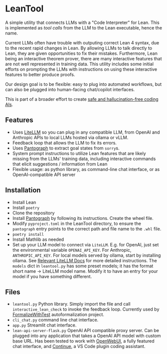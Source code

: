# LeanTool

A simple utility that connects LLMs with a "Code Interpreter" for Lean. This is implemented as *tool calls* from the LLM to the Lean executable, hence the name.

Current LLMs often have trouble with outputing correct Lean 4 syntax, due to the recent rapid changes in Lean. By allowing LLMs to talk directly to Lean, 
they are given opportunities to fix their mistakes.
Furthermore, Lean being an interactive theorem prover,
there are many interactive features that are not well represented in training data. 
This utility includes some initial efforts on prompting the LLMs with instructions on using these interactive features to better produce proofs.

Our design goal is to be flexible: easy to plug into automated workflows, but can also be plugged into human-facing chat/copilot interfaces.

This is part of a broader effort to create [safe and hallucination-free coding AIs](https://gasstationmanager.github.io/ai/2024/11/04/a-proposal.html). 


## Features

- Uses [LiteLLM](https://github.com/BerriAI/litellm) so you can plug in any compatible LLM, from OpenAI and Anthropic APIs to local LLMs hosted via ollama or vLLM.
- Feedback loop that allows the LLM to fix its errors.
- Uses [Pantograph](https://github.com/lenianiva/PyPantograph/) to extract goal states from `sorry`s.
- System prompt instructions to utilize Lean features that are likely missing from the LLMs' training data, including interactive commands that elicit suggestions / information from Lean
- Flexible usage: as python library, as command-line chat interface, or as OpenAI-compatible API server

## Installation

- Install Lean
- Install `poetry`
- Clone the repository
- Install [Pantograph](https://github.com/lenianiva/PyPantograph/) by following its instructions. Create the wheel file. 
- Modify `pyproject.toml` in the LeanTool directory, to ensure the `pantograph` entry points to the correct path and file name to the `.whl` file.
- `poetry install`
- Install Mathlib as needed
- Set up your LLM model to connect via `LiteLLM`. E.g. for OpenAI, just set the environmental variable `OPENAI_API_KEY`. 
  For Anthropic, `ANTHROPIC_API_KEY`. For local models served by ollama, start by installing ollama. 
  See [Relevant LiteLLM Docs](https://docs.litellm.ai/docs/providers) for more detailed instructions. 
  The `models` dict in `leantool.py` has some preset models; it has the format short name -> LiteLLM model name. Modify it to have an entry for your model 
  if you have something different.

## Files

- `leantool.py` Python library. Simply import the file and call `interactive_lean_check` to invoke the feedback loop.
Currently used by [FormalizeWithTest](https://github.com/GasStationManager/FormalizeWithTest) autoformalization project.
- `cli_chat.py` command line chat interface.
- `app.py` Streamlit chat interface.
- `lean-api-server-flask.py` OpenAI API compatible proxy server. Can be plugged into any application that takes a OpenAI API model with custom base URL. 
Has been tested to work with [OpenWebUI](https://openwebui.com/), a fully featured chat interface, 
and [Continue](https://www.continue.dev/), a VS Code plugin coding assistant.

